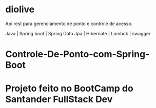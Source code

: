 # diolive

Api rest para gerenciamento de ponto e controle de acesso.

Java | Spring boot | Spring Data Jpa | Hibernate | Lombok | swagger
# Controle-De-Ponto-com-Spring-Boot
# Projeto feito no BootCamp do Santander FullStack Dev
